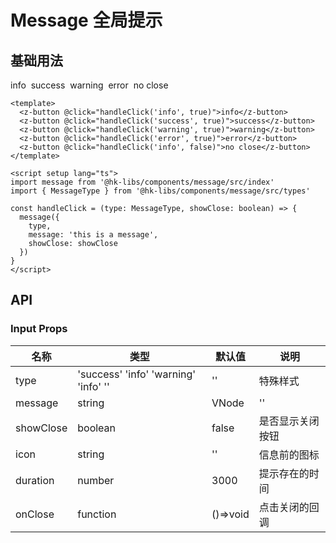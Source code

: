 # Message 全局提示

## 基础用法

<div class='demo-box'>
  <z-button @click="handleClick('info', true)">info</z-button>&nbsp;
  <z-button @click="handleClick('success', true)" type='success'>success</z-button>&nbsp;
  <z-button @click="handleClick('warning', true)" type='warning'>warning</z-button>&nbsp;
  <z-button @click="handleClick('error', true)" type='danger'>error</z-button>&nbsp;
  <z-button @click="handleClick('info', false)">no close</z-button>
</div>

<script setup lang="ts">

import message from '@hk-libs/components/message/src/index'
import { MessageType } from '@hk-libs/components/message/src/types'
const handleClick = (type: MessageType, showClose: boolean) => {
  message({
    type,
    message: 'this is a message',
    showClose: showClose
  })
}
</script>

```vue
<template>
  <z-button @click="handleClick('info', true)">info</z-button>
  <z-button @click="handleClick('success', true)">success</z-button>
  <z-button @click="handleClick('warning', true)">warning</z-button>
  <z-button @click="handleClick('error', true)">error</z-button>
  <z-button @click="handleClick('info', false)">no close</z-button>
</template>

<script setup lang="ts">
import message from '@hk-libs/components/message/src/index'
import { MessageType } from '@hk-libs/components/message/src/types'

const handleClick = (type: MessageType, showClose: boolean) => {
  message({
    type,
    message: 'this is a message',
    showClose: showClose
  })
}
</script>
```

## API

### Input Props

| 名称  | 类型           | 默认值    | 说明     |
| ----- | -------------- | --------- | -------- |
| type | 'success' 'info' 'warning' 'info' '' | '' | 特殊样式 |
| message | string | VNode | '' | 显示的内容 |
| showClose | boolean | false | 是否显示关闭按钮 |
| icon | string | '' | 信息前的图标 |
| duration | number | 3000 | 提示存在的时间 |
| onClose | function | ()=>void | 点击关闭的回调 |
